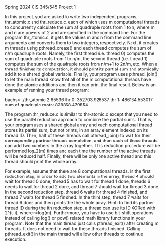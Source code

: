 Spring 2024 CIS 345/545 Project 1

In this project, yod are asked to write two independent programs, thr_atomic.c and thr_reduce.c, each of which uses m computational threads to concurrently calculate the sum af quadruple roots from 1 to n, where m 
and n are powers of 2 and are specified in the command line.
For the program thr_atomic.c, it gets the values m and n from the command line arguments and converts them
to two integers, respectively. Next, it creates m threads using pthread_create() and each thread computes the
sum of n/m quadruple roots. Namely, the first thread (i.e. thread 0) computes the sum of quadruple roots from 1 to
n/m, the second thread (i.e. thread 1) computes the sum of the quadruple roots from n/m+1 to 2n/m, etc. When
a thread finishes its computation, it should print its partial sum and atomically add it to a shared global variable.
Finally, your program uses pthread_join() to let the main thread know that all of the m computational threads
have done the atomic additions and then it can print the final result. Below is an example of running your thread
program:

bachs> ./thr_atomic 2 65536
thr 0: 352703.926537
thr 1: 486164.553017
sum of quadruple roots: 838868.479554

The program thr_reduce.c is similar to thr-atomic.c except that you need to use the parallel reduction approach to 
combine the partial sums. That is, your program uses a shared global array and each computational
thread stores its partial sum, but not prints, in an array element indexed on its thread ID. Then, half of these threads
call pthread_join() to wait for their corresponding partner threads completion, and then each of these threads
can add two numbers in the array together. This reduction procedure will be performed log_2(m) times and each time
the number of the active threads will be reduced half. Finally, there will be only one active thread and this thread
should print the whole array.

For example, assume that there are 8 computational threads. In the first reduction step, in order to add two
elements in the array, thread 4 should wait for thread 0 done, thread 5 has to wait for thread 1 done, threads 6
needs to wait for thread 2 done, and thread 7 should wait for thread 3 done. In the second reduction step, thread 6
waits for thread 4 finished, and thread 7 waits for thread 5 finished. In the third step, thread 7 waits for thread 6
done and then prints the the whole array. Hint: to find its partner thread ID during the ith reduction step, a thread
can use its ID XORed with 2^(t-i), where r=log(m). Furthermore, you have to use bit-shift operations instead of
calling log() or pow() related math library functions in your program.
Note that the main thread just calls pthread_exit() after creating m threads. It does not need to wait for these
threads finished. Calling pthread_exit() in the main thread will allow other threads to continue execution.
